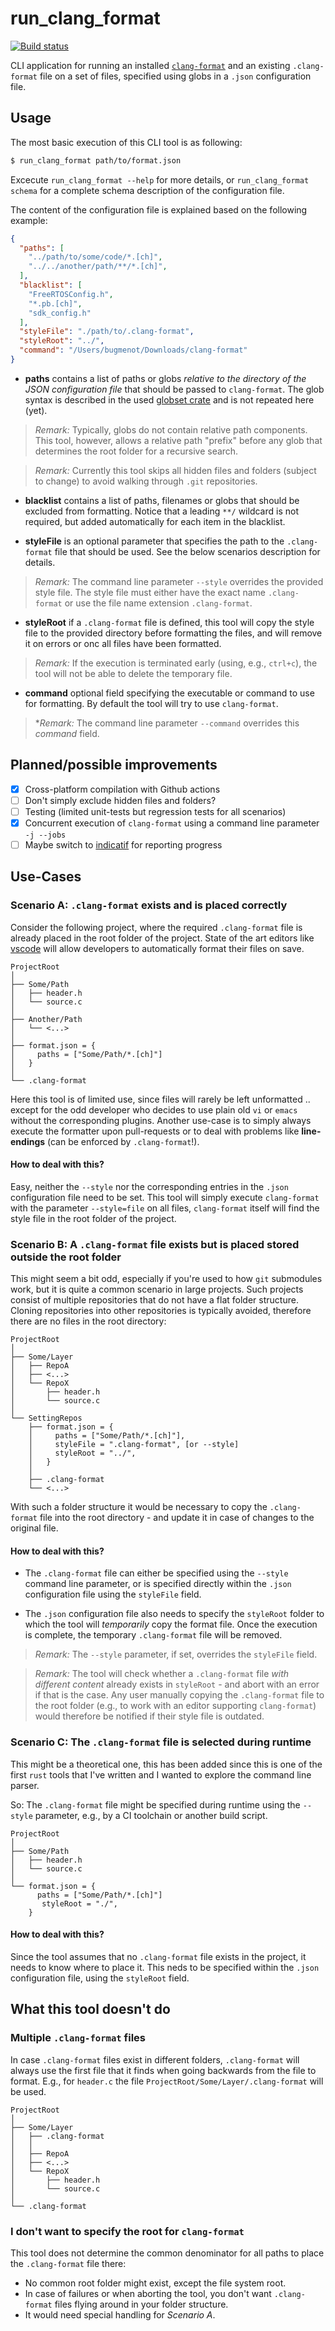 # run_clang_format

[![Build status](https://github.com/lmapii/run_clang_format/workflows/ci/badge.svg)](https://github.com/lmapii/run_clang_format/actions)

CLI application for running an installed [`clang-format`](https://clang.llvm.org/docs/ClangFormat.html) and an existing `.clang-format` file on a set of files, specified using globs in a `.json` configuration file.

## Usage

The most basic execution of this CLI tool is as following:

```bash
$ run_clang_format path/to/format.json
```

Excecute `run_clang_format --help` for more details, or `run_clang_format schema` for a complete schema description of the configuration file.

The content of the configuration file is explained based on the following example:

```json
{
  "paths": [
    "../path/to/some/code/*.[ch]",
    "../../another/path/**/*.[ch]",
  ],
  "blacklist": [
    "FreeRTOSConfig.h",
    "*.pb.[ch]",
    "sdk_config.h"
  ],
  "styleFile": "./path/to/.clang-format",
  "styleRoot": "../",
  "command": "/Users/bugmenot/Downloads/clang-format"
}
```

- **paths** contains a list of paths or globs *relative to the directory of the JSON configuration file* that should be passed to `clang-format`. The glob syntax is described in the used [globset crate](https://docs.rs/globset/latest/globset/index.html#syntax) and is not repeated here (yet).

> *Remark:* Typically, globs do not contain relative path components. This tool, however, allows a relative path "prefix" before any glob that determines the root folder for a recursive search.

> *Remark:* Currently this tool skips all hidden files and folders (subject to change) to avoid walking through `.git` repositories.

- **blacklist** contains a list of paths, filenames or globs that should be excluded from formatting. Notice that a leading `**/` wildcard is not required, but added automatically for each item in the blacklist.

- **styleFile** is an optional parameter that specifies the path to the `.clang-format` file that should be used. See the below scenarios description for details.

> *Remark:* The command line parameter `--style` overrides the provided style file. The style file must either have the exact name `.clang-format` or use the file name extension `.clang-format`.

- **styleRoot** if a `.clang-format` file is defined, this tool will copy the style file to the provided directory before formatting the files, and will remove it on errors or onc all files have been formatted.

> *Remark:* If the execution is terminated early (using, e.g., `ctrl+c`), the tool will not be able to delete the temporary file.

- **command** optional field specifying the executable or command to use for formatting. By default the tool will try to use `clang-format`.

> **Remark:* The command line parameter `--command` overrides this *command* field.

## Planned/possible improvements

- [x] Cross-platform compilation with Github actions
- [ ] Don't simply exclude hidden files and folders?
- [ ] Testing (limited unit-tests but regression tests for all scenarios)
- [x] Concurrent execution of `clang-format` using a command line parameter `-j --jobs`
- [ ] Maybe switch to [indicatif](https://docs.rs/indicatif/latest/indicatif/) for reporting progress

## Use-Cases

### Scenario A: `.clang-format` exists and is placed correctly

Consider the following project, where the required `.clang-format` file is already placed in the root folder of the project. State of the art editors like [vscode](https://code.visualstudio.com) will allow developers to automatically format their files on save.

```
ProjectRoot
│
├── Some/Path
│   ├── header.h
│   └── source.c
│
├── Another/Path
│   └── <...>
│
├── format.json = {
│     paths = ["Some/Path/*.[ch]"]
│   }
│
└── .clang-format
```

Here this tool is of limited use, since files will rarely be left unformatted .. except for the odd developer who decides to use plain old `vi` or `emacs` without the corresponding plugins. Another use-case is to simply always execute the formatter upon pull-requests or to deal with problems like **line-endings** (can be enforced by `.clang-format`!).

#### How to deal with this?

Easy, neither the `--style` nor the corresponding entries in the `.json` configuration file need to be set. This tool will simply execute `clang-format` with the parameter `--style=file` on all files, `clang-format` itself will find the style file in the root folder of the project.


### Scenario B: A `.clang-format` file exists but is placed stored outside the root folder

This might seem a bit odd, especially if you're used to how `git` submodules work, but it is quite a common scenario in large projects. Such projects consist of multiple repositories that do not have a flat folder structure. Cloning repositories into other repositories is typically avoided, therefore there are no files in the root directory:

```
ProjectRoot
│
├── Some/Layer
│   ├── RepoA
│   ├── <...>
│   └── RepoX
│       ├── header.h
│       └── source.c
│
└── SettingRepos
    ├── format.json = {
    │     paths = ["Some/Path/*.[ch]"],
    │     styleFile = ".clang-format", [or --style]
    │     styleRoot = "../",
    │   }
    │
    ├── .clang-format
    └── <...>
```

With such a folder structure it would be necessary to copy the `.clang-format` file into the root directory - and update it in case of changes to the original file.

#### How to deal with this?

 - The `.clang-format` file can either be specified using the `--style` command line parameter, or is specified directly within the `.json` configuration file using the `styleFile` field.

- The `.json` configuration file also needs to specify the `styleRoot` folder to which the tool will *temporarily* copy the format file. Once the execution is complete, the temporary `.clang-format` file will be removed.

> *Remark:* The `--style` parameter, if set, overrides the `styleFile` field.

> *Remark:* The tool will check whether a `.clang-format` file *with different content* already exists in `styleRoot` - and abort with an error if that is the case. Any user manually copying the `.clang-format` file to the root folder (e.g., to work with an editor supporting `clang-format`) would therefore be notified if their style file is outdated.


### Scenario C: The `.clang-format` file is selected during runtime

This might be a theoretical one, this has been added since this is one of the first `rust` tools that I've written and I wanted to explore the command line parser.

So: The `.clang-format` file might be specified during runtime using the `--style` parameter, e.g., by a CI toolchain or another build script.

```
ProjectRoot
│
├── Some/Path
│   ├── header.h
│   └── source.c
│
└── format.json = {
      paths = ["Some/Path/*.[ch]"]
       styleRoot = "./",
    }
```

#### How to deal with this?

Since the tool assumes that no `.clang-format` file exists in the project, it needs to know where to place it. This neds to be specified within the `.json` configuration file, using the `styleRoot` field.

## What this tool doesn't do

### Multiple `.clang-format` files

In case `.clang-format` files exist in different folders, `.clang-format` will always use the first file that it finds when going backwards from the file to format. E.g., for `header.c` the file `ProjectRoot/Some/Layer/.clang-format` will be used.

```
ProjectRoot
│
├── Some/Layer
│   ├── .clang-format
│   │
│   ├── RepoA
│   ├── <...>
│   └── RepoX
│       ├── header.h
│       └── source.c
│
└── .clang-format
```

### I don't want to specify the root for `clang-format`

This tool does not determine the common denominator for all paths to place the `.clang-format` file there:

- No common root folder might exist, except the file system root.
- In case of failures or when aborting the tool, you don't want `.clang-format` files flying around in your folder structure.
- It would need special handling for *Scenario A*.
